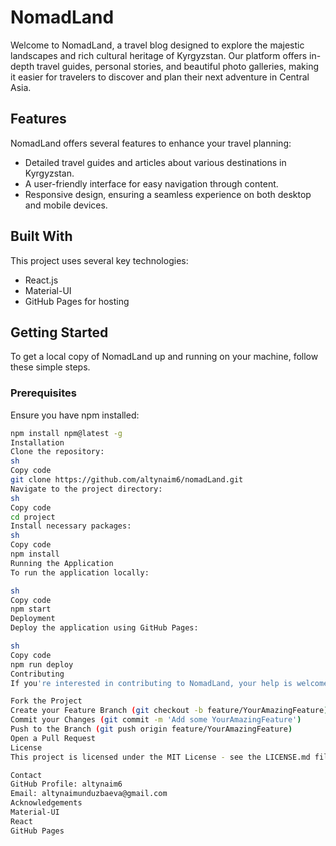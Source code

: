 # NomadLand

Welcome to NomadLand, a travel blog designed to explore the majestic landscapes and rich cultural heritage of Kyrgyzstan. Our platform offers in-depth travel guides, personal stories, and beautiful photo galleries, making it easier for travelers to discover and plan their next adventure in Central Asia.

## Features

NomadLand offers several features to enhance your travel planning:
- Detailed travel guides and articles about various destinations in Kyrgyzstan.
- A user-friendly interface for easy navigation through content.
- Responsive design, ensuring a seamless experience on both desktop and mobile devices.

## Built With

This project uses several key technologies:
- React.js
- Material-UI
- GitHub Pages for hosting

## Getting Started

To get a local copy of NomadLand up and running on your machine, follow these simple steps.

### Prerequisites

Ensure you have npm installed:
```sh
npm install npm@latest -g
Installation
Clone the repository:
sh
Copy code
git clone https://github.com/altynaim6/nomadLand.git
Navigate to the project directory:
sh
Copy code
cd project
Install necessary packages:
sh
Copy code
npm install
Running the Application
To run the application locally:

sh
Copy code
npm start
Deployment
Deploy the application using GitHub Pages:

sh
Copy code
npm run deploy
Contributing
If you're interested in contributing to NomadLand, your help is welcome! Here's how you can do it:

Fork the Project
Create your Feature Branch (git checkout -b feature/YourAmazingFeature)
Commit your Changes (git commit -m 'Add some YourAmazingFeature')
Push to the Branch (git push origin feature/YourAmazingFeature)
Open a Pull Request
License
This project is licensed under the MIT License - see the LICENSE.md file for details.

Contact
GitHub Profile: altynaim6
Email: altynaimunduzbaeva@gmail.com
Acknowledgements
Material-UI
React
GitHub Pages
